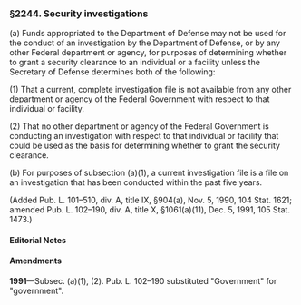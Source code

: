### §2244. Security investigations ###

(a) Funds appropriated to the Department of Defense may not be used for the conduct of an investigation by the Department of Defense, or by any other Federal department or agency, for purposes of determining whether to grant a security clearance to an individual or a facility unless the Secretary of Defense determines both of the following:

(1) That a current, complete investigation file is not available from any other department or agency of the Federal Government with respect to that individual or facility.

(2) That no other department or agency of the Federal Government is conducting an investigation with respect to that individual or facility that could be used as the basis for determining whether to grant the security clearance.

(b) For purposes of subsection (a)(1), a current investigation file is a file on an investigation that has been conducted within the past five years.

(Added Pub. L. 101–510, div. A, title IX, §904(a), Nov. 5, 1990, 104 Stat. 1621; amended Pub. L. 102–190, div. A, title X, §1061(a)(11), Dec. 5, 1991, 105 Stat. 1473.)

#### **Editorial Notes** ####

#### Amendments ####

**1991**—Subsec. (a)(1), (2). Pub. L. 102–190 substituted "Government" for "government".